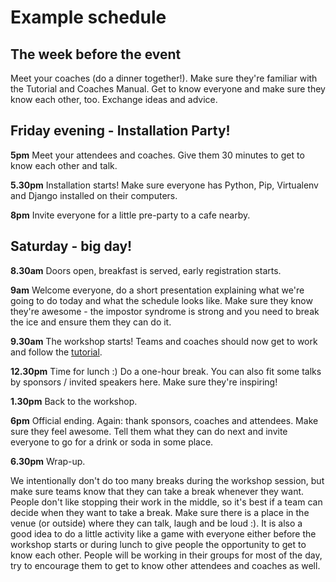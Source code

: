 # Example schedule

## The week before the event

Meet your coaches (do a dinner together!). Make sure they're familiar with the Tutorial and Coaches Manual. Get to know everyone and make sure they know each other, too. Exchange ideas and advice.

## Friday evening - Installation Party!

__5pm__ Meet your attendees and coaches. Give them 30 minutes to get to know each other and talk.

__5.30pm__ Installation starts! Make sure everyone has Python, Pip, Virtualenv and Django installed on their computers.

__8pm__ Invite everyone for a little pre-party to a cafe nearby.

## Saturday - big day!

__8.30am__ Doors open, breakfast is served, early registration starts.

__9am__ Welcome everyone, do a short presentation explaining what we're going to do today and what the schedule looks like. Make sure they know they're awesome - the impostor syndrome is strong and you need to break the ice and ensure them they can do it.

__9.30am__ The workshop starts! Teams and coaches should now get to work and follow the [tutorial](../tutorial/).

__12.30pm__ Time for lunch :) Do a one-hour break. You can also fit some talks by sponsors / invited speakers here. Make sure they're inspiring!

__1.30pm__ Back to the workshop.

__6pm__ Official ending. Again: thank sponsors, coaches and attendees. Make sure they feel awesome. Tell them what they can do next and invite everyone to go for a drink or soda in some place.

__6.30pm__ Wrap-up.

We intentionally don't do too many breaks during the workshop session, but make sure teams know that they can take a break whenever they want. People don't like stopping their work in the middle, so it's best if a team can decide when they want to take a break. Make sure there is a place in the venue (or outside) where they can talk, laugh and be loud :). It is also a good idea to do a little activity like a game with everyone either before the workshop starts or during lunch to give people the opportunity to get to know each other. People will be working in their groups for most of the day, try to encourage them to get to know other attendees and coaches as well.
